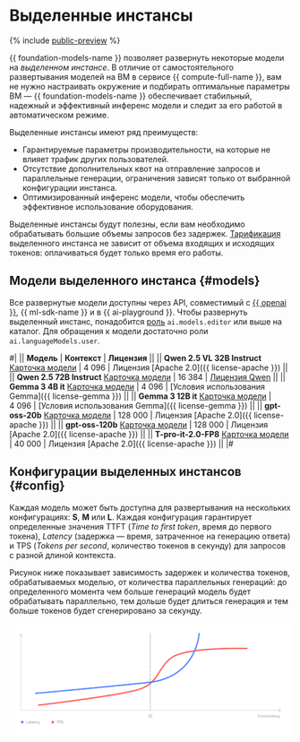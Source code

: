 # Выделенные инстансы

{% include [public-preview](../../../_includes/preview-pp.md) %}

{{ foundation-models-name }} позволяет развернуть некоторые модели на _выделенном инстансе_. В отличие от самостоятельного развертывания моделей на ВМ в сервисе {{ compute-full-name }}, вам не нужно настраивать окружение и подбирать оптимальные параметры ВМ — {{ foundation-models-name }} обеспечивает стабильный, надежный и эффективный инференс модели и следит за его работой в автоматическом режиме. 

Выделенные инстансы имеют ряд преимуществ:

* Гарантируемые параметры производительности, на которые не влияет трафик других пользователей.
* Отсутствие дополнительных квот на отправление запросов и параллельные генерации, ограничения зависят только от выбранной конфигурации инстанса.
* Оптимизированный инференс модели, чтобы обеспечить эффективное использование оборудования.

Выделенные инстансы будут полезны, если вам необходимо обрабатывать большие объемы запросов без задержек. [Тарификация](../../pricing.md) выделенного инстанса не зависит от объема входящих и исходящих токенов: оплачиваться будет только время его работы. 

## Модели выделенного инстанса {#models}

Все развернутые модели доступны через API, совместимый с [{{ openai }}](../openai-compatibility.md), {{ ml-sdk-name }} и в {{ ai-playground }}. Чтобы развернуть выделенный инстанс, понадобится [роль](../../security/index.md) `ai.models.editor` или выше на каталог. Для обращения к модели достаточно роли `ai.languageModels.user`. 

#|
|| **Модель** | **Контекст** | **Лицензия** ||
|| **Qwen 2.5 VL 32B Instruct**
[Карточка модели](https://huggingface.co/Qwen/Qwen2.5-VL-32B-Instruct) | 4 096 | Лицензия [Apache 2.0]({{ license-apache }}) ||
|| **Qwen 2.5 72B Instruct** 
[Карточка модели](https://huggingface.co/Qwen/Qwen2.5-72B-Instruct) | 16 384 | [Лицензия Qwen](https://huggingface.co/Qwen/Qwen2.5-72B-Instruct/blob/main/LICENSE) ||
|| **Gemma 3 4B it**
[Карточка модели](https://huggingface.co/google/gemma-3-4b-it) | 4 096 | [Условия использования Gemma]({{ license-gemma }})  ||
|| **Gemma 3 12B it**
[Карточка модели](https://huggingface.co/google/gemma-3-12b-it) | 4 096 | [Условия использования Gemma]({{ license-gemma }}) ||
|| **gpt-oss-20b** 
[Карточка модели](https://huggingface.co/openai/gpt-oss-20b) | 128 000 | Лицензия [Apache 2.0]({{ license-apache }}) ||
|| **gpt-oss-120b** 
[Карточка модели](https://huggingface.co/openai/gpt-oss-120b) | 128 000 | Лицензия [Apache 2.0]({{ license-apache }})  ||
|| **T-pro-it-2.0-FP8** 
[Карточка модели](https://huggingface.co/t-tech/T-pro-it-2.0-FP8) | 40 000 | Лицензия [Apache 2.0]({{ license-apache }}) ||
|#

## Конфигурации выделенных инстансов {#config}

Каждая модель может быть доступна для развертывания на нескольких конфигурациях: **S**, **M** или **L**. Каждая конфигурация гарантирует определенные значения TTFT (_Time to first token_, время до первого токена), _Latency_ (задержка — время, затраченное на генерацию ответа) и TPS (_Tokens per second_, количество токенов в секунду) для запросов с разной длиной контекста.

Рисунок ниже показывает зависимость задержек и количества токенов, обрабатываемых моделью, от количества параллельных генераций: до определенного момента чем больше генераций модель будет обрабатывать параллельно, тем дольше будет длиться генерация и тем больше токенов будет сгенерировано за секунду.

![instances](../../../_assets/foundation-models/instances-chart.svg)